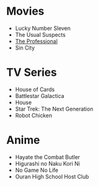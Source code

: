 Movies
======
- Lucky Number Sleven
- The Usual Suspects
- [The Professional](http://www.rinkworks.com/movieaminute/m/professional.shtml)
- Sin City

TV Series
=========
- House of Cards
- Battlestar Galactica
- House
- Star Trek: The Next Generation
- Robot Chicken

Anime
=====
- Hayate the Combat Butler
- Higurashi no Naku Kori Ni
- No Game No Life
- Ouran High School Host Club
